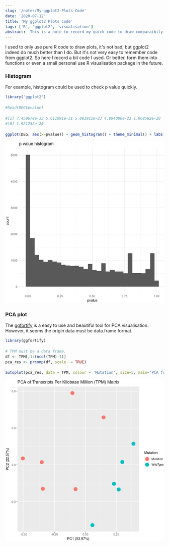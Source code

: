 ```yaml
---
slug: '/notes/My-ggplot2-Plots-Code'
date: '2020-07-12'
title: 'My ggplot2 Plots Code'
tags: ['R', 'ggplot2', 'visualisation']
abstract: 'This is a note to record my quick code to draw comparaibily nice figure with ggplot2.'
---
```


I used to only use pure R code to draw plots, it's not bad, but ggplot2 indeed do much better than I do. But it's not very easy to remember code from ggplot2. So here I record a bit code I used. Or better, form them into functions or even a small personal use R visualisation package in the future.

### Histogram

For example, histogram could be used to check p value quickly.

```r
library('ggplot2')

#head(DEG$pvalue)

#[1] 7.459678e-33 5.611091e-31 5.081911e-23 4.894006e-21 1.068582e-20
#[6] 1.921252e-20

ggplot(DEG, aes(x=pvalue)) + geom_histogram() + theme_minimal() + labs(title="p value histogram")
```

![P value Histogram](./fig1.png)

### PCA plot

The [ggfortify](https://cran.r-project.org/web/packages/ggfortify/vignettes/plot_pca.html) is a easy to use and beautiful tool for PCA visualisation. However, it seems the origin data must be data.frame format.

```r
library(ggfortify)

# TPM must be a data frame.
df <- TPM[,1:(ncol(TPM)-1)]
pca_res <- prcomp(df, scale. = TRUE)

autoplot(pca_res, data = TPM, colour = 'Mutation', size=5, main="PCA for Transcripts Per Kilobase Million (TPM Matrix)")
```

![PCA plot](./fig2.png)